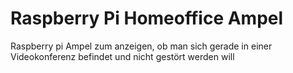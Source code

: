 # Raspberry Pi Homeoffice Ampel
 Raspberry pi Ampel zum anzeigen, ob man sich gerade in einer Videokonferenz befindet und nicht gestört werden will
